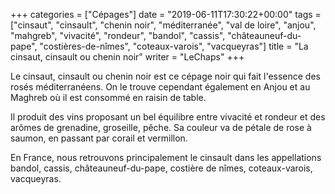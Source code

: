 +++
categories = ["Cépages"]
date = "2019-06-11T17:30:22+00:00"
tags = ["cinsaut", "cinsault", "chenin noir", "méditerranée", "val de loire", "anjou", "mahgreb", "vivacité", "rondeur", "bandol", "cassis", "châteauneuf-du-pape", "costières-de-nîmes", "coteaux-varois", "vacqueyras"]
title = "La cinsaut, cinsault ou chenin noir"
writer = "LeChaps"
+++

Le cinsaut, cinsault ou chenin noir est ce cépage noir qui fait l'essence des rosés méditerranéens. On le trouve cependant également en Anjou et au Maghreb où il est consommé en raisin de table.  

Il produit des vins proposant un bel équilibre entre vivacité et rondeur et des arômes de grenadine, groseille, pêche. Sa couleur va de pétale de rose à saumon, en passant par corail et vermillon.  

En France, nous retrouvons principalement le cinsault dans les appellations bandol, cassis, châteauneuf-du-pape, costière de nîmes, coteaux-varois, vacqueyras.
